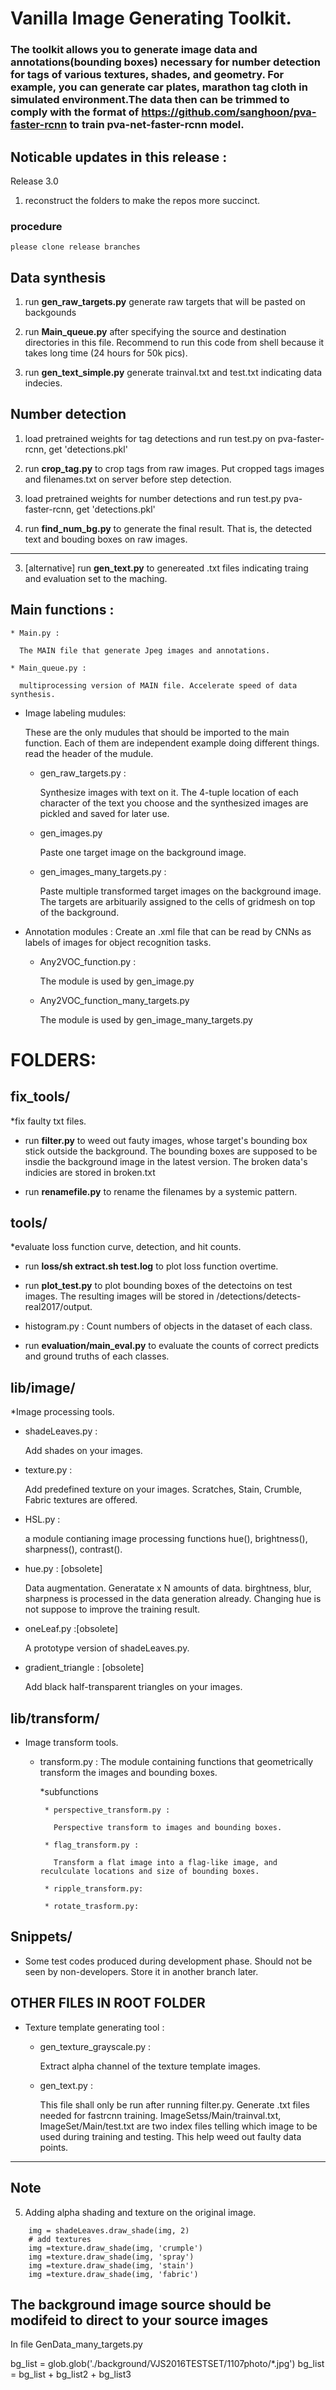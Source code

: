# Vanilla Image Generating Toolkit.

### The toolkit allows you to generate image data and annotations(bounding boxes) necessary for number detection for tags of various textures, shades, and geometry. For example, you can generate car plates, marathon tag cloth in simulated environment.The data then can be trimmed to comply with the format of https://github.com/sanghoon/pva-faster-rcnn to train pva-net-faster-rcnn model.  

## Noticable updates in this release :
   Release 3.0 
   1. reconstruct the folders to make the repos more succinct.

### procedure
    please clone release branches
## Data synthesis


1. run **gen_raw_targets.py** generate raw targets that will be pasted on backgounds

2. run **Main_queue.py** after specifying the source and destination directories in this file. Recommend to run this code from shell because it takes long time (24 hours for 50k pics).

3. run **gen_text_simple.py** generate trainval.txt and test.txt indicating data indecies.

## Number detection
1. load pretrained weights for tag detections and run test.py on pva-faster-rcnn, get 'detections.pkl'

2. run **crop_tag.py** to crop tags from raw images. Put cropped tags images and filenames.txt on server before step detection.

3. load pretrained weights for number detections and run test.py pva-faster-rcnn, get 'detections.pkl'

4. run **find_num_bg.py** to generate the final result. That is, the detected text and bouding boxes on raw images. 

--------------------------------------------------------------------------------------------------------------------

3. [alternative] run **gen_text.py** to genereated .txt files indicating traing and evaluation set to the maching.

## Main functions :

    * Main.py : 
    
      The MAIN file that generate Jpeg images and annotations. 
      
    * Main_queue.py :
    
      multiprocessing version of MAIN file. Accelerate speed of data synthesis.


* Image labeling mudules: 
      
     These are the only mudules that should be imported to the main function. Each of them are independent example doing different things. read the header of the mudule.

      
    * gen_raw_targets.py : 
    
      Synthesize images with text on it. The 4-tuple location of each character of the text you choose and the synthesized images are pickled and saved for later use. 
      
    * gen_images.py
    
      Paste one target image on the background image.
    
    * gen_images_many_targets.py :
    
      Paste multiple transformed target images on the background image. The targets are arbituarily assigned to the cells of gridmesh on top of the background. 
      
* Annotation modules :
   Create an .xml file that can be read by CNNs as labels of images for object recognition tasks.
   
   * Any2VOC_function.py :
      
      The module is used by gen_image.py
      
   * Any2VOC_function_many_targets.py
      
      The module is used by gen_image_many_targets.py

# FOLDERS:

## fix_tools/
*fix faulty txt files.

   *  run **filter.py** to weed out fauty images, whose target's bounding box stick outside the background.
      The bounding boxes are supposed to be insdie the background image in the latest version. The broken data's                             indicies are stored in broken.txt 
     
      
   *  run **renamefile.py** to rename the filenames by a systemic pattern.

## tools/
*evaluate loss function curve, detection, and hit counts.

   * run **loss/sh extract.sh test.log** to plot loss function overtime.

   * run **plot_test.py** to plot bounding boxes of the detectoins on test images. The resulting images will be stored in /detections/detects-real2017/output.

   * histogram.py : 
     Count numbers of objects in the dataset of each class.    

   * run **evaluation/main_eval.py** to evaluate the counts of correct predicts and ground truths of each classes. 

## lib/image/
*Image processing tools.

   * shadeLeaves.py :
      
      Add shades on your images.

   * texture.py :
      
      Add predefined texture on your images. Scratches, Stain, Crumble, Fabric textures are offered. 
       
   * HSL.py : 
   
      a module contianing image processing functions hue(), brightness(), sharpness(), contrast().
          
   * hue.py : [obsolete] 
      
      Data augmentation. 
      Generatate x N amounts of data. birghtness, blur, sharpness is processed in the data generation already.
      Changing hue is not suppose to improve the training result.
      
   * oneLeaf.py :[obsolete] 
    
      A prototype version of shadeLeaves.py.
    
   * gradient_triangle : [obsolete] 
    
      Add black half-transparent triangles on your images.

## lib/transform/
* Image transform tools.

   * transform.py :
        The module containing functions that geometrically transform the images and bounding boxes.
        
        *subfunctions
        
          * perspective_transform.py :

            Perspective transform to images and bounding boxes.

          * flag_transform.py :

            Transform a flat image into a flag-like image, and reculculate locations and size of bounding boxes.

          * ripple_transform.py:

          * rotate_trasform.py:
          
## Snippets/
* Some test codes produced during development phase. Should not be seen by non-developers. Store it in another branch later.


##  OTHER FILES IN ROOT FOLDER

* Texture template generating tool :

    * gen_texture_grayscale.py :
    
      Extract alpha channel of the texture template images.

   
   * gen_text.py :
    
     This file shall only be run after running filter.py. Generate .txt files needed for fastrcnn training.
     ImageSetss/Main/trainval.txt, ImageSet/Main/test.txt are two index files telling which image to be used during training and testing. This help weed out faulty data points. 




------------------------------------------------------------------------------------------------------------------
     
    
## Note


  5. Adding alpha shading and texture on the original image.
``` # add shades
    img = shadeLeaves.draw_shade(img, 2)
    # add textures
    img =texture.draw_shade(img, 'crumple')
    img =texture.draw_shade(img, 'spray')
    img =texture.draw_shade(img, 'stain')
    img =texture.draw_shade(img, 'fabric')
```
## The background image source should be modifeid to direct to your source images

In file GenData_many_targets.py

bg_list = glob.glob('./background/VJS2016TESTSET/1107photo/*.jpg')
bg_list = bg_list + bg_list2 + bg_list3

